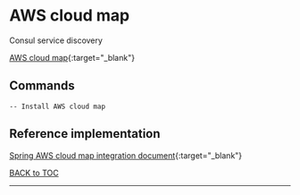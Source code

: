 # AWS cloud map

Consul service discovery

[AWS cloud map](https://aws.amazon.com/cloud-map/){:target="_blank"}


## Commands

	-- Install AWS cloud map

	
## Reference implementation

[Spring AWS cloud map integration document](https://cloud.spring.io/spring-cloud-aws/spring-cloud-aws.html){:target="_blank"}

	

[BACK to TOC](./../README.md)

----------